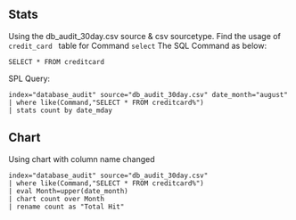 ## Stats
Using the db_audit_30day.csv source & csv sourcetype. Find the usage of `credit_card ` table for Command `select`
The SQL Command as below:
```
SELECT * FROM creditcard
```

SPL Query:
```
index="database_audit" source="db_audit_30day.csv" date_month="august" 
| where like(Command,"SELECT * FROM creditcard%")
| stats count by date_mday
```

## Chart

Using chart with column name changed
```
index="database_audit" source="db_audit_30day.csv" 
| where like(Command,"SELECT * FROM creditcard%") 
| eval Month=upper(date_month)
| chart count over Month 
| rename count as "Total Hit"
```
